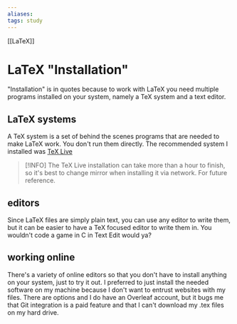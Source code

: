 ```yaml
---
aliases:
tags: study
---
```

[[LaTeX]]
# LaTeX "Installation"
"Installation" is in quotes because to work with LaTeX you need multiple programs installed on your system, namely a TeX system and a text editor.

## LaTeX systems
A TeX system is a set of behind the scenes programs that are needed to make LaTeX work. You don't run them directly.
The recommended system I installed was [TeX Live](https://tug.org/texlive/)

>[!INFO]
>The TeX Live installation can take more than a hour to finish, so it's best to change mirror when installing it via network.
>For future reference.

## editors
Since LaTeX files are simply plain text, you can use any editor to write them, but it can be easier to have a TeX focused editor to write them in. You wouldn't code a game in C in Text Edit would ya?


## working online
There's a variety of online editors so that you don't have to install anything on your system, just to try it out. I preferred to just install the needed software on my machine because I don't want to entrust websites with my files. There are options and I do have an Overleaf account, but it bugs me that Git integration is a paid feature and that I can't download my .tex files on my hard drive.